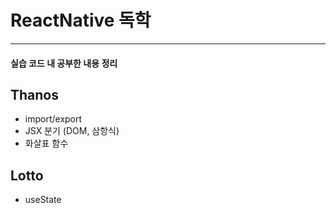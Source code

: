 # ReactNative 독학
 <hr>
 
 #### 실습 코드 내 공부한 내용 정리 
 
 ## Thanos
 * import/export
 * JSX 분기 (DOM, 삼항식)
 * 화살표 함수

 ## Lotto
 * useState

